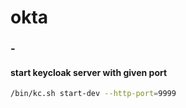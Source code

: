 # okta

### -

#### start keycloak server with given port
```bash
/bin/kc.sh start-dev --http-port=9999
```
